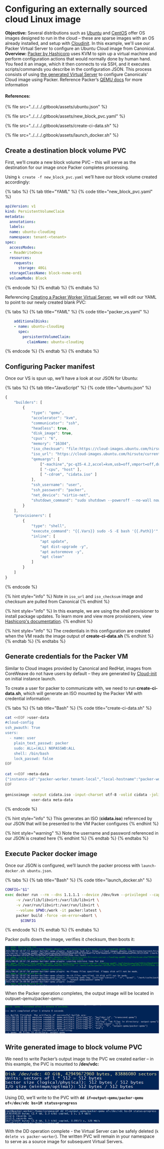 # Configuring an externally sourced cloud Linux image

**Objective:** Several distributions such as [Ubuntu](https://cloud-images.ubuntu.com/) and [CentOS](https://cloud.centos.org/altarch/7/images/) offer OS images designed to run in the cloud – these are sparse images with an OS already installed, and setup with [Cloudinit](https://cloudinit.readthedocs.io/en/latest/). In this example, we'll use our Packer Virtual Server to configure an Ubuntu Cloud image from Canonical.  
**Overview:** [Packer by Hashicorp](https://www.packer.io/intro) uses KVM to spin up a virtual machine and perform configuration actions that would normally done by human hand. You feed it an image, which it then connects to via SSH, and it executes scripts/commands you describe in the configuration JSON. This process consists of using [the generated Virtual Server](creating-a-packer-worker-virtual-server.md) to configure Canonicals' Cloud image using Packer. Reference Packer’s [QEMU docs](https://www.packer.io/docs/builders/qemu) for more information

#### References:

{% file src="../../../.gitbook/assets/ubuntu.json" %}

{% file src="../../../.gitbook/assets/new\_block\_pvc.yaml" %}

{% file src="../../../.gitbook/assets/create-ci-data.sh" %}

{% file src="../../../.gitbook/assets/launch\_docker.sh" %}

## Create a destination block volume PVC

First, we’ll create a new block volume PVC – this will serve as the destination for our image once Packer completes processing.

Using `k create -f new_block_pvc.yaml` we’ll have our block volume created accordingly:

{% tabs %}
{% tab title="YAML" %}
{% code title="new\_block\_pvc.yaml" %}
```yaml
apiVersion: v1
kind: PersistentVolumeClaim
metadata:
  annotations:
  labels:
  name: ubuntu-cloudimg
  namespace: tenant-<tenant>
spec:
  accessModes:
  - ReadWriteOnce
  resources:
    requests:
      storage: 40Gi
  storageClassName: block-nvme-ord1
  volumeMode: Block
```
{% endcode %}
{% endtab %}
{% endtabs %}

Referencing [Creating a Packer Worker Virtual Server](https://app.gitbook.com/@coreweave/s/coreweave/~/drafts/-MgqXuJGx7Fuy03tCSXb/virtual-servers/examples/using-packer-to-create-and-update-os-images#creating-a-packer-worker-virtual-server), we will edit our YAML to point to our newly created blank PVC:

{% tabs %}
{% tab title="YAML" %}
{% code title="packer\_vs.yaml" %}
```yaml
    additionalDisks:
    - name: ubuntu-cloudimg
      spec:
        persistentVolumeClaim:
          claimName: ubuntu-cloudimg
```
{% endcode %}
{% endtab %}
{% endtabs %}

## Configuring Packer manifest

Once our VS is spun up, we’ll have a look at our JSON for Ubuntu:

{% tabs %}
{% tab title="JavaScript" %}
{% code title="ubuntu.json" %}
```javascript
{
    "builders": [
        {
            "type": "qemu",
            "accelerator": "kvm",
            "communicator": "ssh",
            "headless": true,
            "disk_image": true,
            "cpus": "6",
            "memory": "16384",
            "iso_checksum": "file:https://cloud-images.ubuntu.com/hirsute/current/SHA256SUMS",
            "iso_url": "https://cloud-images.ubuntu.com/hirsute/current/hirsute-server-cloudimg-amd64.img",
            "qemuargs": [
                ["-machine","pc-q35-4.2,accel=kvm,usb=off,vmport=off,dump-guest-core=off"],
                [ "-cpu", "host" ],
                [ "-cdrom", "cidata.iso" ]
            ],
            "ssh_username": "user",
            "ssh_password": "packer",
            "net_device": "virtio-net",
            "shutdown_command": "sudo shutdown --poweroff --no-wall now"
        }
    ],
    "provisioners": [
        {
            "type": "shell",
            "execute_command": "{{.Vars}} sudo -S -E bash '{{.Path}}'",
            "inline": [
                "apt update",
                "apt dist-upgrade -y",
                "apt autoremove -y",
                "apt clean"
            ]
        }
    ]
}
```
{% endcode %}

{% hint style="info" %}
Note in `iso_url` and `iso_checksum` image and checksum are pulled from Canonical
{% endhint %}

{% hint style="info" %}
In this example, we are using the shell provisioner to install package updates. To learn more and view more provisioners, view [Hashicorp's documentation](https://www.packer.io/docs/provisioners/shell).
{% endhint %}

{% hint style="info" %}
The credentials in this configuration are created when the VM reads the image output of  **create-ci-data.sh**
{% endhint %}
{% endtab %}
{% endtabs %}

## Generate credentials for the Packer VM

Similar to Cloud images provided by Canonical and RedHat, images from CoreWeave do not have users by default – they are generated by [Cloud-init](https://cloudinit.readthedocs.io/en/latest/) on initial instance launch.

To create a user for packer to communicate with, we need to run **create-ci-data.sh**, which will generate an ISO mounted by the Packer VM with credential information:

{% tabs %}
{% tab title="Bash" %}
{% code title="create-ci-data.sh" %}
```bash
cat <<EOF >user-data
#cloud-config
ssh_pwauth: True
users:
  - name: user
    plain_text_passwd: packer
    sudo: ALL=(ALL) NOPASSWD:ALL
    shell: /bin/bash
    lock_passwd: false
EOF

cat <<EOF >meta-data
{"instance-id":"packer-worker.tenant-local","local-hostname":"packer-worker"}
EOF

genisoimage -output cidata.iso -input-charset utf-8 -volid cidata -joliet -r \
            user-data meta-data
```
{% endcode %}

{% hint style="info" %}
This generates an ISO \(**cidata.iso**\) referenced by our JSON that will be presented to the VM Packer configures
{% endhint %}

{% hint style="warning" %}
Note the username and password referenced in our JSON is created here
{% endhint %}
{% endtab %}
{% endtabs %}

## Execute Packer docker image

Once our JSON is configured, we’ll launch the packer process with `launch-docker.sh ubuntu.json`. 

{% tabs %}
{% tab title="Bash" %}
{% code title="launch\_docker.sh" %}
```bash
CONFIG="$1"
exec docker run --rm --dns 1.1.1.1 --device /dev/kvm --privileged --cap-add=NET_ADMIN --net=host \
     -v /var/lib/libvirt:/var/lib/libvirt \
     -v /var/run/libvirt:/var/run/libvirt \
     --volume $PWD:/work -it packer:latest \
     packer build -force -on-error=abort \
       $CONFIG
```
{% endcode %}
{% endtab %}
{% endtabs %}

Packer pulls down the image, verifies it checksum, then boots it:

![](../../../.gitbook/assets/13.png)

When the Packer operation completes, the output image will be located in outpuet-qemu/packer-qemu:

![](../../../.gitbook/assets/15.png)

## Write generated image to block volume PVC

We need to write Packer’s output image to the PVC we created earlier – in this example, the PVC is mounted to **/dev/vdc:**

![](../../../.gitbook/assets/16.png)

Using DD, we’ll write to the PVC with **`dd if=output-qemu/packer-qemu of=/dev/vdc bs=1M status=progress`**

![](../../../.gitbook/assets/17.png)

With the DD operation complete - the Virtual Server can be safely deleted \(`k delete vs packer-worker`\). The written PVC will remain in your namespace to serve as a source image for subsequent Virtual Servers.

